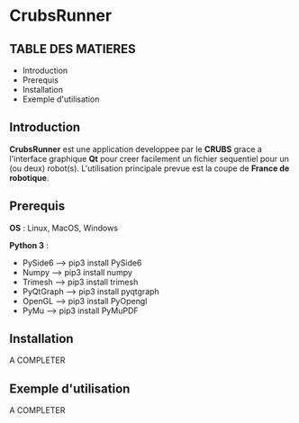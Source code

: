 # CrubsRunner

## TABLE DES MATIERES

* Introduction
* Prerequis
* Installation
* Exemple d'utilisation

## Introduction

**CrubsRunner** est une application developpee par le **CRUBS** 
grace a l'interface graphique **Qt** pour creer facilement un fichier sequentiel
pour un (ou deux) robot(s).
L'utilisation principale prevue est la coupe de **France de robotique**.

## Prerequis

**OS** : Linux, MacOS, Windows

**Python 3** :  
* PySide6 --> pip3 install PySide6
* Numpy --> pip3 install numpy
* Trimesh --> pip3 install trimesh
* PyQtGraph --> pip3 install pyqtgraph
* OpenGL --> pip3 install PyOpengl
* PyMu --> pip3 install PyMuPDF

## Installation

A COMPLETER

## Exemple d'utilisation

A COMPLETER
